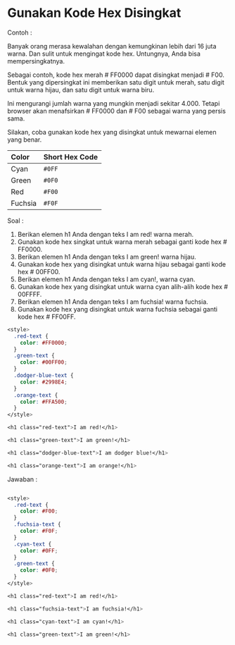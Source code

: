 # Gunakan Kode Hex Disingkat

Contoh :

Banyak orang merasa kewalahan dengan kemungkinan lebih dari 16 juta warna. Dan sulit untuk mengingat kode hex. Untungnya, Anda bisa mempersingkatnya.

Sebagai contoh, kode hex merah \# FF0000 dapat disingkat menjadi \# F00. Bentuk yang dipersingkat ini memberikan satu digit untuk merah, satu digit untuk warna hijau, dan satu digit untuk warna biru.

Ini mengurangi jumlah warna yang mungkin menjadi sekitar 4.000. Tetapi browser akan menafsirkan \# FF0000 dan \# F00 sebagai warna yang persis sama.

Silakan, coba gunakan kode hex yang disingkat untuk mewarnai elemen yang benar.

| Color | Short Hex Code |
| :--- | :--- |
| Cyan | `#0FF` |
| Green | `#0F0` |
| Red | `#F00` |
| Fuchsia | `#F0F` |

Soal :

1. Berikan elemen h1 Anda dengan teks I am red! warna merah.
2. Gunakan kode hex singkat untuk warna merah sebagai ganti kode hex \# FF0000.
3. Berikan elemen h1 Anda dengan teks I am green! warna hijau.
4. Gunakan kode hex yang disingkat untuk warna hijau sebagai ganti kode hex \# 00FF00.
5. Berikan elemen h1 Anda dengan teks I am cyan!, warna cyan.
6. Gunakan kode hex yang disingkat untuk warna cyan alih-alih kode hex \# 00FFFF.
7. Berikan elemen h1 Anda dengan teks I am fuchsia! warna fuchsia.
8. Gunakan kode hex yang disingkat untuk warna fuchsia sebagai ganti kode hex \# FF00FF.

```css
<style>
  .red-text {
    color: #FF0000;
  }
  .green-text {
    color: #00FF00;
  }
  .dodger-blue-text {
    color: #2998E4;
  }
  .orange-text {
    color: #FFA500;
  }
</style>

<h1 class="red-text">I am red!</h1>

<h1 class="green-text">I am green!</h1>

<h1 class="dodger-blue-text">I am dodger blue!</h1>

<h1 class="orange-text">I am orange!</h1>
```

Jawaban :

```css

<style>
  .red-text {
    color: #F00;
  }
  .fuchsia-text {
    color: #F0F;
  }
  .cyan-text {
    color: #0FF;
  }
  .green-text {
    color: #0F0;
  }
</style>

<h1 class="red-text">I am red!</h1>

<h1 class="fuchsia-text">I am fuchsia!</h1>

<h1 class="cyan-text">I am cyan!</h1>

<h1 class="green-text">I am green!</h1>

```



